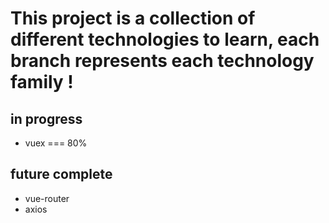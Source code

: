# This project is a collection of different technologies to learn, each branch represents each technology family !
  ## in progress 
  - vuex === 80%
  
  ## future complete 
  - vue-router
  - axios
